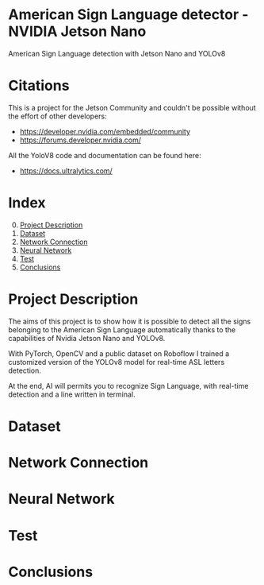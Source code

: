 # American Sign Language detector - NVIDIA Jetson Nano
American Sign Language detection with Jetson Nano and YOLOv8

# Citations
This is a project for the Jetson Community and couldn't be possible without the effort of other developers:
  - https://developer.nvidia.com/embedded/community
  - https://forums.developer.nvidia.com/
    
All the YoloV8 code and documentation can be found here:
  - https://docs.ultralytics.com/

# Index
0.  [Project Description](https://github.com/gerardiandre79/asljetsonyolov8/blob/main/README.md#project-description)
1.  [Dataset](https://github.com/gerardiandre79/asljetsonyolov8/blob/main/README.md#dataset)
2.  [Network Connection](https://github.com/gerardiandre79/asljetsonyolov8/blob/main/README.md#network-connection)
3.  [Neural Network](https://github.com/gerardiandre79/asljetsonyolov8/blob/main/README.md#neural-network)
4.  [Test](https://github.com/gerardiandre79/asljetsonyolov8/blob/main/README.md#test)
5.  [Conclusions](https://github.com/gerardiandre79/asljetsonyolov8/blob/main/README.md#conclusions)

# Project Description
The aims of this project is to show how it is possible to detect all the signs belonging to the American Sign Language automatically thanks to the capabilities of Nvidia Jetson Nano and YOLOv8.

With PyTorch, OpenCV and a public dataset on Roboflow I trained a customized version of the YOLOv8 model for real-time ASL letters detection.

At the end, AI will permits you to recognize Sign Language, with real-time detection and a line written in terminal.

# Dataset

# Network Connection

# Neural Network

# Test
   
# Conclusions
